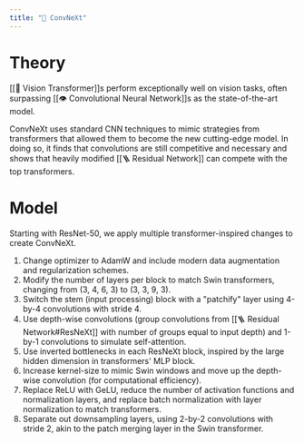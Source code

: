 ```yaml
---
title: "🎊 ConvNeXt"
---
```

# Theory
[[🦿 Vision Transformer]]s perform exceptionally well on vision tasks, often surpassing [[👁️ Convolutional Neural Network]]s as the state-of-the-art model.

ConvNeXt uses standard CNN techniques to mimic strategies from transformers that allowed them to become the new cutting-edge model. In doing so, it finds that convolutions are still competitive and necessary and shows that heavily modified [[🪜 Residual Network]] can compete with the top transformers.

# Model
Starting with ResNet-50, we apply multiple transformer-inspired changes to create ConvNeXt.
1. Change optimizer to AdamW and include modern data augmentation and regularization schemes.
2. Modify the number of layers per block to match Swin transformers, changing from (3, 4, 6, 3) to (3, 3, 9, 3).
3. Switch the stem (input processing) block with a "patchify" layer using 4-by-4 convolutions with stride 4.
4. Use depth-wise convolutions (group convolutions from [[🪜 Residual Network#ResNeXt]] with number of groups equal to input depth) and 1-by-1 convolutions to simulate self-attention.
5. Use inverted bottlenecks in each ResNeXt block, inspired by the large hidden dimension in transformers' MLP block.
6. Increase kernel-size to mimic Swin windows and move up the depth-wise convolution (for computational efficiency).
7. Replace ReLU with GeLU, reduce the number of activation functions and normalization layers, and replace batch normalization with layer normalization to match transformers.
8. Separate out downsampling layers, using 2-by-2 convolutions with stride 2, akin to the patch merging layer in the Swin transformer.